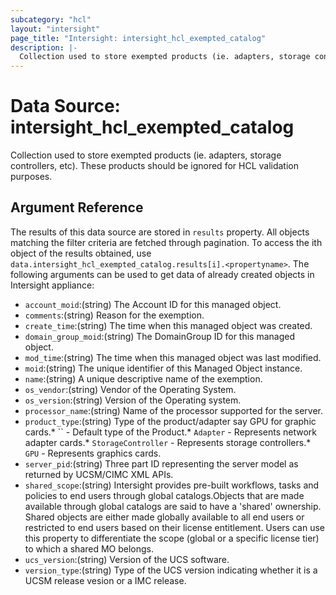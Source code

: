 ```yaml
---
subcategory: "hcl"
layout: "intersight"
page_title: "Intersight: intersight_hcl_exempted_catalog"
description: |-
  Collection used to store exempted products (ie. adapters, storage controllers, etc). These products should be ignored for HCL validation purposes.
---
```


# Data Source: intersight_hcl_exempted_catalog
Collection used to store exempted products (ie. adapters, storage controllers, etc). These products should be ignored for HCL validation purposes.
## Argument Reference
The results of this data source are stored in `results` property.
All objects matching the filter criteria are fetched through pagination.
To access the ith object of the results obtained, use `data.intersight_hcl_exempted_catalog.results[i].<propertyname>`.
The following arguments can be used to get data of already created objects in Intersight appliance:
* `account_moid`:(string) The Account ID for this managed object. 
* `comments`:(string) Reason for the exemption. 
* `create_time`:(string) The time when this managed object was created. 
* `domain_group_moid`:(string) The DomainGroup ID for this managed object. 
* `mod_time`:(string) The time when this managed object was last modified. 
* `moid`:(string) The unique identifier of this Managed Object instance. 
* `name`:(string) A unique descriptive name of the exemption. 
* `os_vendor`:(string) Vendor of the Operating System. 
* `os_version`:(string) Version of the Operating system. 
* `processor_name`:(string) Name of the processor supported for the server. 
* `product_type`:(string) Type of the product/adapter say GPU for graphic cards.* `` - Default type of the Product.* `Adapter` - Represents network adapter cards.* `StorageController` - Represents storage controllers.* `GPU` - Represents graphics cards. 
* `server_pid`:(string) Three part ID representing the server model as returned by UCSM/CIMC XML APIs. 
* `shared_scope`:(string) Intersight provides pre-built workflows, tasks and policies to end users through global catalogs.Objects that are made available through global catalogs are said to have a 'shared' ownership. Shared objects are either made globally available to all end users or restricted to end users based on their license entitlement. Users can use this property to differentiate the scope (global or a specific license tier) to which a shared MO belongs. 
* `ucs_version`:(string) Version of the UCS software. 
* `version_type`:(string) Type of the UCS version indicating whether it is a UCSM release vesion or a IMC release. 
 